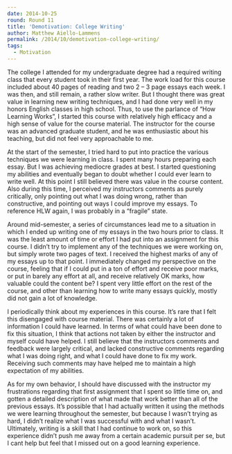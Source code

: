 ```yaml
---
date: 2014-10-25
round: Round 11
title: 'Demotivation: College Writing'
author: Matthew Aiello-Lammens
permalink: /2014/10/demotivation-college-writing/
tags:
  - Motivation
---
```

The college I attended for my undergraduate degree had a required writing class that every student took in their first year. The work load for this course included about 40 pages of reading and two 2 &#8211; 3 page essays each week. I was then, and still remain, a rather slow writer. But I thought there was great value in learning new writing techniques, and I had done very well in my honors English classes in high school. Thus, to use the parlance of &#8220;How Learning Works&#8221;, I started this course with relatively high efficacy and a high sense of value for the course material. The instructor for the course was an advanced graduate student, and he was enthusiastic about his teaching, but did not feel very approachable to me.

At the start of the semester, I tried hard to put into practice the various techniques we were learning in class. I spent many hours preparing each essay. But I was achieving mediocre grades at best. I started questioning my abilities and eventually began to doubt whether I could ever learn to write well. At this point I still believed there was value in the course content. Also during this time, I perceived my instructors comments as purely critically, only pointing out what I was doing wrong, rather than constructive, and pointing out ways I could improve my essays. To reference HLW again, I was probably in a &#8220;fragile&#8221; state.

Around mid-semester, a series of circumstances lead me to a situation in which I ended up writing one of my essays in the two hours prior to class. It was the least amount of time or effort I had put into an assignment for this course. I didn&#8217;t try to implement any of the techniques we were working on, but simply wrote two pages of text. I received the highest marks of any of my essays up to that point. I immediately changed my perspective on the course, feeling that if I could put in a ton of effort and receive poor marks, or put in barely any effort at all, and receive relatively OK marks, how valuable could the content be? I spent very little effort on the rest of the course, and other than learning how to write many essays quickly, mostly did not gain a lot of knowledge.

I periodically think about my experiences in this course. It&#8217;s rare that I felt this disengaged with course material. There was certainly a lot of information I could have learned. In terms of what could have been done to fix this situation, I think that actions not taken by either the instructor and myself could have helped. I still believe that the instructors comments and feedback were largely critical, and lacked constructive comments regarding what I was doing right, and what I could have done to fix my work. Receiving such comments may have helped me to maintain a high expectation of my abilities.

As for my own behavior, I should have discussed with the instructor my frustrations regarding that first assignment that I spent so little time on, and gotten a detailed description of what made that work better than all of the previous essays. It&#8217;s possible that I had actually written it using the methods we were learning throughout the semester, but because I wasn&#8217;t trying as hard, I didn&#8217;t realize what I was successful with and what I wasn&#8217;t. Ultimately, writing is a skill that I had continue to work on, so this experience didn&#8217;t push me away from a certain academic pursuit per se, but I cant help but feel that I missed out on a good learning experience.
